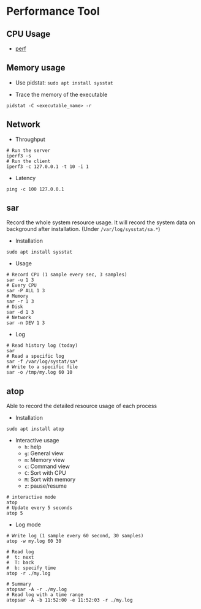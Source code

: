 # Performance Tool

## CPU Usage

* [perf](perf.md)

## Memory usage

* Use pidstat: `sudo apt install sysstat`

* Trace the memory of the executable

```shell
pidstat -C <executable_name> -r
```

## Network

* Throughput

```shell
# Run the server
iperf3 -s
# Run the client
iperf3 -c 127.0.0.1 -t 10 -i 1
```

* Latency

```shell
ping -c 100 127.0.0.1
```

## sar

Record the whole system resource usage.
It will record the system data on background after installation. (Under `/var/log/sysstat/sa.*`)

* Installation

```shell
sudo apt install sysstat
```

* Usage

```shell
# Record CPU (1 sample every sec, 3 samples)
sar -u 1 3
# Every CPU
sar -P ALL 1 3
# Memory
sar -r 1 3
# Disk
sar -d 1 3
# Network
sar -n DEV 1 3
```

* Log

```shell
# Read history log (today)
sar
# Read a specific log
sar -f /var/log/systat/sa*
# Write to a specific file
sar -o /tmp/my.log 60 10
```

## atop

Able to record the detailed resource usage of each process

* Installation

```shell
sudo apt install atop
```

* Interactive usage
  * `h`: help
  * `g`: General view
  * `m`: Memory view
  * `c`: Command view
  * `C`: Sort with CPU
  * `M`: Sort with memory
  * `z`: pause/resume

```shell
# interactive mode
atop
# Update every 5 seconds
atop 5
```

* Log mode

```shell
# Write log (1 sample every 60 second, 30 samples)
atop -w my.log 60 30

# Read log
#  t: next
#  T: back
#  b: specify time
atop -r ./my.log

# Summary
atopsar -A -r ./my.log
# Read log with a time range
atopsar -A -b 11:52:00 -e 11:52:03 -r ./my.log
```
